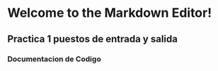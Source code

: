 # Welcome to the Markdown Editor!

## Practica 1 puestos de entrada y salida

### Documentacion de Codigo
